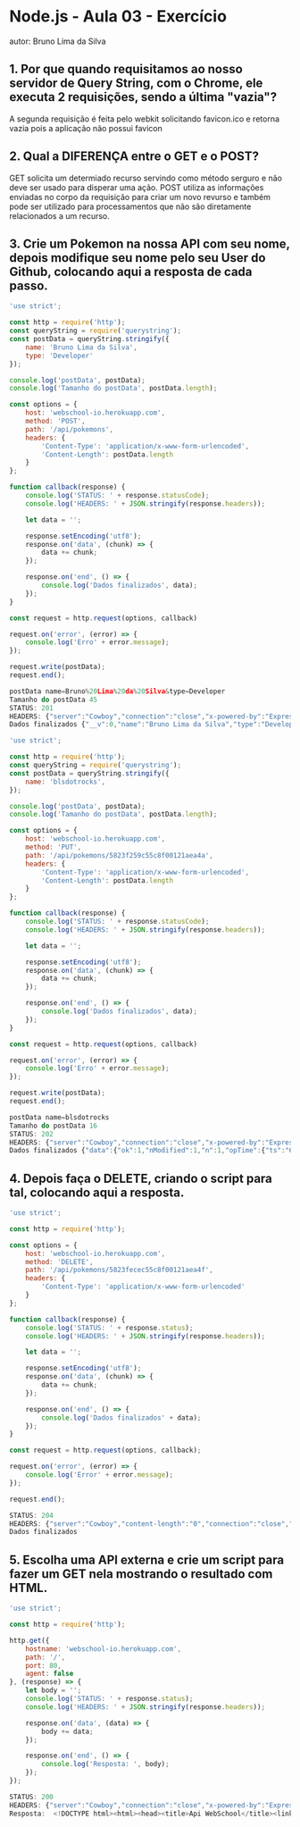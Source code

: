 # Node.js - Aula 03 - Exercício

autor: Bruno Lima da Silva

## 1. Por que quando requisitamos ao nosso servidor de Query String, com o Chrome, ele executa 2 requisições, sendo a última "vazia"?
A segunda requisição é feita pelo webkit solicitando favicon.ico e retorna vazia pois a aplicação não possui favicon

## 2. Qual a DIFERENÇA entre o GET e o POST?
GET solicita um determiado recurso servindo como método serguro e não deve ser usado para disperar uma ação. 
POST utiliza as informações enviadas no corpo da requisição para criar um novo revurso e também pode ser utilizado para processamentos que não são diretamente relacionados a um recurso.

## 3. Crie um Pokemon na nossa API com seu nome, depois modifique seu nome pelo seu User do Github, colocando aqui a resposta de cada passo.
```js
'use strict';

const http = require('http');
const queryString = require('querystring');
const postData = queryString.stringify({
	name: 'Bruno Lima da Silva',
	type: 'Developer'
});

console.log('postData', postData);
console.log('Tamanho do postData', postData.length);

const options = {
	host: 'webschool-io.herokuapp.com',
	method: 'POST',
	path: '/api/pokemons',
	headers: {
		'Content-Type': 'application/x-www-form-urlencoded',
		'Content-Length': postData.length
	}
};

function callback(response) {
	console.log('STATUS: ' + response.statusCode);
	console.log('HEADERS: ' + JSON.stringify(response.headers));

	let data = '';

	response.setEncoding('utf8');
	response.on('data', (chunk) => {
		data += chunk;
	});

	response.on('end', () => {
		console.log('Dados finalizados', data);
	});
}

const request = http.request(options, callback)

request.on('error', (error) => {
	console.log('Erro' + error.message);
});

request.write(postData);
request.end();
```

```js
postData name=Bruno%20Lima%20da%20Silva&type=Developer
Tamanho do postData 45
STATUS: 201
HEADERS: {"server":"Cowboy","connection":"close","x-powered-by":"Express","access-control-allow-origin":"*","content-type":"application/json; charset=utf-8","content-length":"90","etag":"W/\"5a-J4m44+PW7rFjlXfYKZgYXA\"","date":"Thu, 10 Nov 2016 04:59:59 GMT","via":"1.1 vegur"}
Dados finalizados {"__v":0,"name":"Bruno Lima da Silva","type":"Developer","_id":"5823fecec55c8f00121aea4f"}
```
```js
'use strict';

const http = require('http');
const queryString = require('querystring');
const postData = queryString.stringify({
	name: 'blsdotrocks',
});

console.log('postData', postData);
console.log('Tamanho do postData', postData.length);

const options = {
	host: 'webschool-io.herokuapp.com',
	method: 'PUT',
	path: '/api/pokemons/5823f259c55c8f00121aea4a',
	headers: {
		'Content-Type': 'application/x-www-form-urlencoded',
		'Content-Length': postData.length
	}
};

function callback(response) {
	console.log('STATUS: ' + response.statusCode);
	console.log('HEADERS: ' + JSON.stringify(response.headers));

	let data = '';

	response.setEncoding('utf8');
	response.on('data', (chunk) => {
		data += chunk;
	});

	response.on('end', () => {
		console.log('Dados finalizados', data);
	});
}

const request = http.request(options, callback)

request.on('error', (error) => {
	console.log('Erro' + error.message);
});

request.write(postData);
request.end();
```

```js
postData name=blsdotrocks
Tamanho do postData 16
STATUS: 202
HEADERS: {"server":"Cowboy","connection":"close","x-powered-by":"Express","access-control-allow-origin":"*","content-type":"application/json; charset=utf-8","content-length":"121","etag":"W/\"79-OQ1I/gqDw8NPAMka9b82vw\"","date":"Thu, 10 Nov 2016 05:00:11 GMT","via":"1.1 vegur"}
Dados finalizados {"data":{"ok":1,"nModified":1,"n":1,"opTime":{"ts":"6351200116073824257","t":0},"electionId":"7fffffff0000000000000000"}}
```
## 4. Depois faça o DELETE, criando o script para tal, colocando aqui a resposta.
```js
'use strict';

const http = require('http');

const options = {
	host: 'webschool-io.herokuapp.com',
	method: 'DELETE',
	path: '/api/pokemons/5823fecec55c8f00121aea4f',
	headers: {
		'Content-Type': 'application/x-www-form-urlencoded'
	}
};

function callback(response) {
	console.log('STATUS: ' + response.status);
	console.log('HEADERS: ' + JSON.stringify(response.headers));

	let data = '';

	response.setEncoding('utf8');
	response.on('data', (chunk) => {
		data += chunk;
	});

	response.on('end', () => {
		console.log('Dados finalizados' + data);
	});
}

const request = http.request(options, callback);

request.on('error', (error) => {
	console.log('Error' + error.message);
});

request.end();
```

```js
STATUS: 204
HEADERS: {"server":"Cowboy","content-length":"0","connection":"close","x-powered-by":"Express","access-control-allow-origin":"*","date":"Thu, 10 Nov 2016 05:01:32 GMT","via":"1.1 vegur"}
Dados finalizados
```

## 5. Escolha uma API externa e crie um script para fazer um GET nela mostrando o resultado com HTML.
```js
'use strict';

const http = require('http');

http.get({
	hostname: 'webschool-io.herokuapp.com',
	path: '/',
	port: 80,
	agent: false
}, (response) => {
	let body = '';
	console.log('STATUS: ' + response.status);
	console.log('HEADERS: ' + JSON.stringify(response.headers));

	response.on('data', (data) => {
		body += data;
	});

	response.on('end', () => {
		console.log('Resposta: ', body);
	});
});

```
```js
STATUS: 200
HEADERS: {"server":"Cowboy","connection":"close","x-powered-by":"Express","content-type":"text/html; charset=utf-8","content-length":"374","etag":"W/\"176-Pxdvu7DoyL19Fh8vgF9duw\"","date":"Thu, 10 Nov 2016 05:13:40 GMT","via":"1.1 vegur"}
Resposta:  <!DOCTYPE html><html><head><title>Api WebSchool</title><link rel="stylesheet" href="/stylesheets/style.css"></head><body><h1>Api WebSchool</h1><p>Welcome to Api WebSchool</p><p>Routes of api api/pokemons</p><ul><li>get api/pokemons</li><li>post api/pokemons</li><li>getOne api/pokemons/:id</li><li>put api/pokemons/:id</li><li>delete api/pokemons/:id</li></ul></body></html>
```